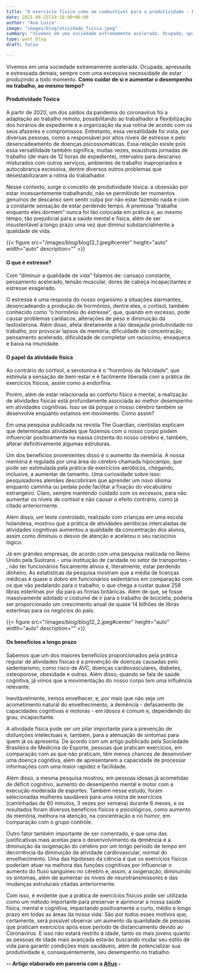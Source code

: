 ```yaml
---
title: "O exercício físico como um combustível para a produtividade - Blog #12"
date: 2021-08-25T19:18:00+06:00
author: "Ana Luiza"
image: "images/blog/atividade_fisica.jpeg"
summary: "Vivemos em uma sociedade extremamente acelerada. Ocupada, apressada e estressada demais, sempre com uma excessiva necessidade de estar produzindo a todo momento. Como cuidar de si e aumentar o desempenho no trabalho, ao mesmo tempo?"
type: post_blog
draft: false

---
```

Vivemos em uma sociedade extremamente acelerada. Ocupada, apressada e estressada demais, sempre com uma excessiva necessidade de estar produzindo a todo momento. **Como cuidar de si e aumentar o desempenho no trabalho, ao mesmo tempo?**

#### Produtividade Tóxica

A partir de 2020, um dos saldos da pandemia do coronavírus foi a adaptação ao trabalho remoto, possibilitando ao trabalhador a flexibilização dos horários de expediente e a organização da sua rotina de acordo com os seus afazeres e compromissos. Entretanto, essa versatilidade foi vista, por diversas pessoas, como a responsável por altos níveis de estresse e pelo  desencadeamento de doenças psicossomáticas. Essa relação existe pois essa versatilidade também significa, muitas vezes, exaustivas jornadas de trabalho (de mais de 12 horas de expediente), intervalos para descanso misturados com outros  serviços, ambientes de trabalho inapropriados e autocobrança excessiva, dentre diversos outros problemas que desestabilizaram a rotina do trabalhador.

Nesse contexto, surge o conceito de produtividade tóxica: a obsessão por estar incessantemente trabalhando, não se permitindo ter momentos genuínos de descanso sem sentir culpa por não estar fazendo nada e com a constante sensação de estar perdendo tempo. A premissa “trabalhe enquanto eles dormem” nunca foi tão colocada em prática e, ao mesmo tempo, tão prejudicial para a saúde mental e física, além de ser insustentável a longo prazo uma vez que diminui substancialmente a qualidade de vida. 

{{< figure src="/images/blog/blog12_1.jpeg#center" height="auto" width="auto" description="" >}}

#### O que é estresse?

Com “diminuir a qualidade de vida” falamos de: cansaço constante, pensamento acelerado, tensão muscular, dores de cabeça incapacitantes e  estresse exagerado. 

O estresse é uma resposta do nosso organismo a situações alarmantes, desencadeando a produção de hormônios, dentre eles, o cortisol, também conhecido como “o hormônio do estresse”, que, quando em excesso, pode causar problemas cardíacos, alterações de peso e diminuição da testosterona. Além disso, afeta diretamente a tão desejada produtividade no trabalho, por provocar lapsos de memória, dificuldade de concentração, pensamento acelerado, dificuldade de completar um raciocínio, enxaqueca e baixa na imunidade. 

#### O papel da atividade física

Ao contrário do cortisol, a serotonina é o “hormônio da felicidade”, que estimula a sensação de bem-estar e é facilmente liberada com a prática de exercícios físicos, assim como a endorfina.

Porém, além de estar relacionada ao conforto físico e mental, a realização de atividades físicas está profundamente associada ao melhor desempenho em atividades cognitivas. Isso se dá porque o nosso cérebro também se desenvolve enquanto estamos em movimento. Como assim?

Em uma pesquisa publicada na revista The Guardian, cientistas explicam que determinadas atividades que fazemos com o nosso corpo podem influenciar positivamente na massa cinzenta do nosso cérebro e, também, alterar definitivamente algumas estruturas.

Um dos benefícios provenientes disso é o aumento da memória. A nossa memória é regulada por uma área do cérebro chamada hipocampo, que pode ser estimulada pela prática de exercícios aeróbicos, chegando, inclusive, a aumentar de tamanho. Uma curiosidade sobre isso: pesquisadores alemães descobriram que aprender um novo idioma enquanto caminha ou pedala pode facilitar a fixação do vocabulário estrangeiro. Claro, sempre mantendo cuidado com os excessos, para não aumentar os níveis de cortisol e não causar o efeito contrário, como já citado anteriormente.

Além disso, um teste controlado, realizado com crianças em uma escola holandesa, mostrou que a prática de atividades aeróbicas intercaladas de atividades cognitivas aumentou a qualidade da concentração dos alunos, assim como diminuiu o desvio de atenção e acelerou o seu raciocínio lógico.

Já em grandes empresas, de acordo com uma pesquisa realizada no Reino Unido pela Sustrans - uma instituição de caridade no setor de transportes - , não ter funcionários fisicamente ativos é, literalmente, estar perdendo dinheiro. As estatísticas da pesquisa mostram que a média de licenças médicas é quase o dobro em funcionários sedentários em comparação com os que vão pedalando para o trabalho, o que chega a custar quase 258 libras esterlinas por dia para as firmas britânicas. Além de que, se fosse massivamente adotado o costume de ir para o trabalho de bicicleta, poderia ser proporcionado um crescimento anual de quase 14 bilhões de libras esterlinas para os negócios do país.

{{< figure src="/images/blog/blog12_2.jpeg#center" height="auto" width="auto" description="" >}}

#### Os benefícios a longo prazo

Sabemos que um dos maiores benefícios proporcionados pela prática regular de atividades físicas é a prevenção de doenças causadas pelo sedentarismo, como risco de AVC, doenças cardiovasculares, diabetes, osteoporose, obesidade e outras. Além disso, quando se fala de saúde cognitiva, já vimos que a movimentação do nosso corpo tem uma influência relevante.

Inevitavelmente, iremos envelhecer, e, por mais que não seja um acometimento natural do envelhecimento, a demência - defasamento de capacidades cognitivas e motoras - em idosos é comum e, dependendo do grau, incapacitante.

A atividade física pode ser um pilar importante para a prevenção de disfunções intelectuais e, também, para a atenuação de sintomas para quem já os apresenta. De acordo com um artigo publicado pela Sociedade Brasileira de Medicina do Esporte, pessoas que praticam exercícios, em comparação com as que não praticam, têm menos chances de desenvolver uma doença cognitiva, além de apresentarem a capacidade de processar informações com uma maior rapidez e facilidade.

Além disso, a mesma pesquisa mostrou, em pessoas idosas já acometidas de déficit cognitivo, aumento do desempenho mental e motor com a execução moderada de esportes. Também nesse estudo, foram selecionadas mulheres saudáveis para uma rotina de exercícios (caminhadas de 60 minutos, 3 vezes por semana) durante 6 meses, e os resultados foram diversos benefícios físicos e psicológicos, como aumento da memória, melhora na atenção, na concentração e no humor, em comparação com o grupo controle.
	
Outro fator também importante de ser comentado, é que uma das justificativas mais aceitas para o desenvolvimento da demência é a diminuição da oxigenação do cérebro por um longo período de tempo em decorrência da diminuição da atividade cardiovascular, normal do envelhecimento. Uma das hipóteses da ciência é que os exercícios físicos poderiam atuar na melhora das funções cognitivas por influenciar o aumento do fluxo sanguíneo no cérebro e, assim, a oxigenação, diminuindo os sintomas, além de aumentar os níveis de neurotransmissores e das mudanças estruturais citadas anteriormente.

Com isso, é evidente que a prática de exercícios físicos pode ser utilizada como um método importante para preservar e aprimorar a nossa saúde física, mental e cognitiva, impactando positivamente a curto, médio e longo prazo em todas as áreas da nossa vida. São por todos esses motivos que, certamente, será possível observar um aumento da quantidade de pessoas que praticam exercícios após esse período de distanciamento devido ao Coronavírus. E isso não estará restrito à idade, tanto os mais jovens quanto as pessoas de idade mais avançada estarão buscando mudar seu estilo de vida para garantir condições mais saudáveis, além de potencializar sua produtividade e, consequentemente, seu desempenho no trabalho.

**-- Artigo elaborado em parceria com a [Altus](https://www.vivaaltus.com/) -**